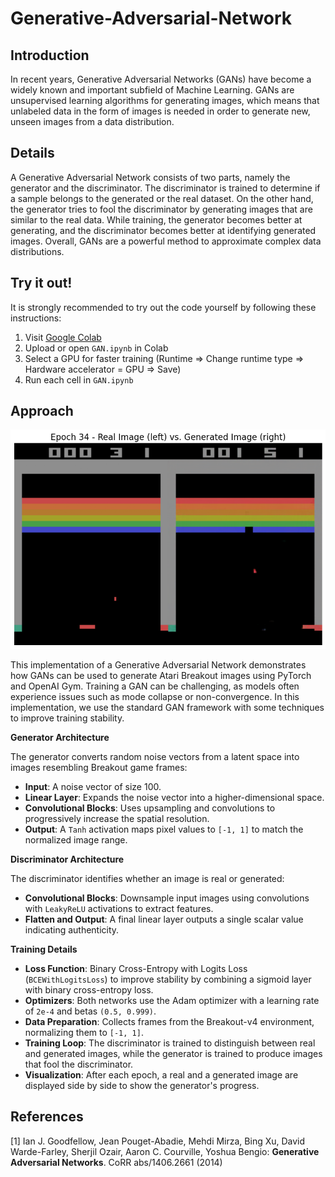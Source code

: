 # Generative-Adversarial-Network

## Introduction

In recent years, Generative Adversarial Networks (GANs) have become a widely known and important subfield of Machine Learning. GANs are unsupervised learning algorithms for generating images, which means that unlabeled data in the form of images is needed in order to generate new, unseen images from a data distribution.

## Details

A Generative Adversarial Network consists of two parts, namely the generator and the discriminator. The discriminator is trained to determine if a sample belongs to the generated or the real dataset. On the other hand, the generator tries to fool the discriminator by generating images that are similar to the real data. While training, the generator becomes better at generating, and the discriminator becomes better at identifying generated images. Overall, GANs are a powerful method to approximate complex data distributions.

## Try it out!

It is strongly recommended to try out the code yourself by following these instructions:

1. Visit [Google Colab](https://colab.research.google.com/)
2. Upload or open `GAN.ipynb` in Colab
3. Select a GPU for faster training (Runtime => Change runtime type => Hardware accelerator = GPU => Save)
4. Run each cell in `GAN.ipynb`

## Approach

![GAN Output](https://raw.githubusercontent.com/Horrible22232/Generative-Adversarial-Network/master/imgs/GAN-Output.png "GAN-Output.png")

This implementation of a Generative Adversarial Network demonstrates how GANs can be used to generate Atari Breakout images using PyTorch and OpenAI Gym. Training a GAN can be challenging, as models often experience issues such as mode collapse or non-convergence. In this implementation, we use the standard GAN framework with some techniques to improve training stability.

**Generator Architecture**

The generator converts random noise vectors from a latent space into images resembling Breakout game frames:

- **Input**: A noise vector of size 100.
- **Linear Layer**: Expands the noise vector into a higher-dimensional space.
- **Convolutional Blocks**: Uses upsampling and convolutions to progressively increase the spatial resolution.
- **Output**: A `Tanh` activation maps pixel values to `[-1, 1]` to match the normalized image range.

**Discriminator Architecture**

The discriminator identifies whether an image is real or generated:

- **Convolutional Blocks**: Downsample input images using convolutions with `LeakyReLU` activations to extract features.
- **Flatten and Output**: A final linear layer outputs a single scalar value indicating authenticity.

**Training Details**

- **Loss Function**: Binary Cross-Entropy with Logits Loss (`BCEWithLogitsLoss`) to improve stability by combining a sigmoid layer with binary cross-entropy loss.
- **Optimizers**: Both networks use the Adam optimizer with a learning rate of `2e-4` and betas `(0.5, 0.999)`.
- **Data Preparation**: Collects frames from the Breakout-v4 environment, normalizing them to `[-1, 1]`.
- **Training Loop**: The discriminator is trained to distinguish between real and generated images, while the generator is trained to produce images that fool the discriminator.
- **Visualization**: After each epoch, a real and a generated image are displayed side by side to show the generator's progress.

## References

[1] Ian J. Goodfellow, Jean Pouget-Abadie, Mehdi Mirza, Bing Xu, David Warde-Farley, Sherjil Ozair, Aaron C. Courville, Yoshua Bengio: **Generative Adversarial Networks**. CoRR abs/1406.2661 (2014)